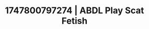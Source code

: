 ---
categories:
- Femme domination
- BookTok after dark
- Raw connection
- Consent-based play
- E-girl erotica
image: /assets/images/1747800797274.jpg
layout: post
seo:
  description: Featured content with artistic ABDL Play, Scat Fetish. HD images available.
  keywords: ABDL Play, Scat Fetish
  og_image: /assets/images/1747800797274.jpg
  schema_type: VisualArtwork
tags:
- ABDL Play
- '#1747800797274'
- Scat Fetish
title: 1747800797274 | ABDL Play Scat Fetish
---